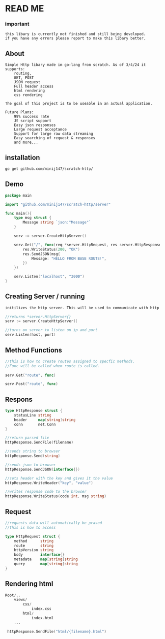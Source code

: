 # READ ME

### important
    this libary is currently not finished and still being developed.
    if you have any errors please report to make this libary better.

## About

    Simple Http libary made in go-lang from scratch. As of 3/4/24 it supports:
        routing,
        GET, POST
        JSON request
        Full header access
        html rendering
        css rendering
    
    The goal of this project is to be useable in an actual application. 

    Future Plans:
        99% success rate 
        JS script support
        Easy json responses
        Large request acceptance 
        Support for large raw data streaming
        Easy searching of request & responses
        and more... 


## installation
```bash
go get github.com/minij147/scratch-http/
```
## Demo
```go
package main

import "github.com/minij147/scratch-http/server"

func main(){
    type msg struct {
	    Message string `json:"Message"`
    }

    serv := server.CreateHttpServer()

    serv.Get("/", func(req *server.HttpRequest, res server.HttpResponse) {
        res.WriteStatus(200, "OK")
        res.SendJSON(msg{
            Message: "HELLO FROM BASE ROUTE!",
        })
    })

    serv.Listen("localhost", "3000")
}
```
## Creating Server / running
```go
initilizes the http server. This will be used to communicate with http.

//returns *server.HttpServer{}
serv := server.CreateHttpServer() 

//turns on server to listen on ip and port
serv.Listen(host, port) 
```

## Method Functions
```go
//this is how to create routes assigned to specfic methods. 
//Func will be called when route is called.
    
serv.Get("route", func)

serv.Post("route", func)
```

## Respons
```go
type HttpResponse struct {
    statusLine string  
    header     map[string]string
    conn       net.Conn
}   

//return parsed file
httpResponse.SendFile(filename)

//sends string to browser
httpResponse.Send(string)

//sends json to browser
httpResponse.SendJSON(interface{})

//sets header with the key and gives it the value
httpResponse.WriteHeader("key", "value")

//writes response code to the browser
httpResponse.WriteStatus(code int, msg string)
```
## Request
```go
//requests data will automatically be prased
//this is how to access

type HttpRequest struct {
    method      string
    route       string
    httpVersion string
    body        interface{}
    metadata    map[string]string
    query       map[string]string
}
```
## Rendering html 
```go
Root/..
    views/
        css/
            index.css
        html/
            index.html
    ...

 httpResponse.SendFile("html/{filename}.html")
```